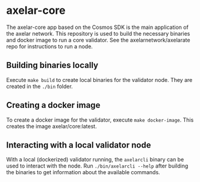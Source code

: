 # axelar-core

The axelar-core app based on the Cosmos SDK is the main application of the axelar network.
This repository is used to build the necessary binaries and docker image to run a core validator.
See the axelarnetwork/axelarate repo for instructions to run a node. 

## Building binaries locally

Execute `make build` to create local binaries for the validator node. 
They are created in the `./bin` folder.

## Creating a docker image
To create a docker image for the validator, execute `make docker-image`.
This creates the image axelar/core:latest.

## Interacting with a local validator node
With a local (dockerized) validator running, the `axelarcli` binary can be used to interact with the node.
Run `./bin/axelarcli --help` after building the binaries to get information about the available commands.